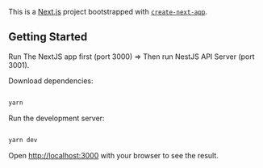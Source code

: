 This is a [Next.js](https://nextjs.org/) project bootstrapped with [`create-next-app`](https://github.com/vercel/next.js/tree/canary/packages/create-next-app).

## Getting Started


Run The NextJS app first (port 3000) => Then run NestJS API Server (port 3001).

Download dependencies:

```bash

yarn

```

Run the development server:

```bash

yarn dev

```

Open [http://localhost:3000](http://localhost:3000) with your browser to see the result.
